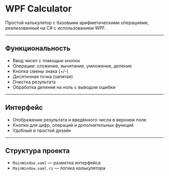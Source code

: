 # WPF Calculator

Простой калькулятор с базовыми арифметическими операциями, реализованный на C# с использованием WPF.

---

## Функциональность

- Ввод чисел с помощью кнопок
- Операции: сложение, вычитание, умножение, деление
- Кнопка смены знака (+/-)
- Десятичная точка (запятая)
- Очистка результата
- Обработка деления на ноль с выводом ошибки

---

## Интерфейс

- Отображение результата и введённого числа в верхнем поле
- Кнопки для цифр, операций и дополнительных функций
- Удобный и простой дизайн

---


## Структура проекта

- `MainWindow.xaml` — разметка интерфейса
- `MainWindow.xaml.cs` — логика калькулятора

